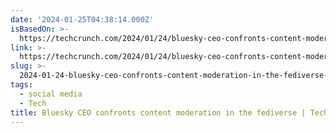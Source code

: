 ```yaml
---
date: '2024-01-25T04:38:14.000Z'
isBasedOn: >-
  https://techcrunch.com/2024/01/24/bluesky-ceo-confronts-content-moderation-in-the-fediverse/
link: >-
  https://techcrunch.com/2024/01/24/bluesky-ceo-confronts-content-moderation-in-the-fediverse/
slug: >-
  2024-01-24-bluesky-ceo-confronts-content-moderation-in-the-fediverse-or-techcrunch
tags:
  - social media
  - Tech
title: Bluesky CEO confronts content moderation in the fediverse | TechCrunch
---
```


